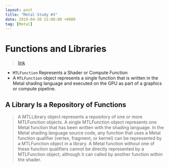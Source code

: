 ```yaml
---
layout: post
title: "Metal Study #3"
date: 2019-04-30 15:00:00 +0900
tag: [Metal]
---
```


# Functions and Libraries

> [link](https://developer.apple.com/library/archive/documentation/Miscellaneous/Conceptual/MetalProgrammingGuide/Prog-Func/Prog-Func.html)

- `MTLFunction` Represents a Shader or Compute Function
- A `MTLFunction` object represents a single function that is written in the Metal shading language and executed on the GPU as part of a graphics or compute pipeline. 

## A Library Is a Repository of Functions

> A MTLLibrary object represents a repository of one or more MTLFunction objects. A single MTLFunction object represents one Metal function that has been written with the shading language. In the Metal shading language source code, any function that uses a Metal function qualifier (vertex, fragment, or kernel) can be represented by a MTLFunction object in a library. A Metal function without one of these function qualifiers cannot be directly represented by a MTLFunction object, although it can called by another function within the shader.

